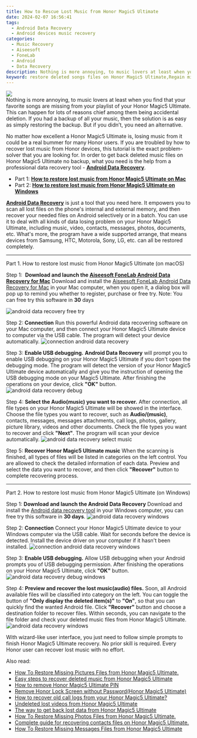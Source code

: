 ```yaml
---
title: How to Rescue Lost Music from Honor Magic5 Ultimate
date: 2024-02-07 16:56:41
tags: 
  - Android Data Recovery
  - Android devices music recovery
categories: 
  - Music Recovery
  - Aiseesoft
  - FoneLab
  - Android
  - Data Recovery
description: Nothing is more annoying, to music lovers at least when you find that your favorite songs are missing from your playlist of your Honor Magic5 Ultimate. This can happen for lots of reasons chief among them being accidental deletion. If you had a backup of all your music, then the solution is as easy as simply restoring the backup. But if you didn’t, you need an alternative.
keyword: restore deleted songs files on Honor Magic5 Ultimate,Regain missing songs on Honor Magic5 Ultimate,save lost music on Honor Magic5 Ultimate,recover lost music from Honor Magic5 Ultimate,broken Honor Magic5 Ultimate songs recovery solution,Honor Magic5 Ultimate music recovery,deletes music of Honor Magic5 Ultimate,Honor Magic5 Ultimate music recovery software,how to refind deleted music from Honor Magic5 Ultimate,how to recover music in Honor Magic5 Ultimate,lost all music in Honor Magic5 Ultimate again,recover music from Honor Magic5 Ultimate
---
```


<img src="https://img0mobiles.techidaily.com/images/best-assets/devices/honor/honor-magic5-ultimate/3.jpg" class="atpl-imgstyle"  />

<div class="atpl-content atpl-for-fonelab-android recover-music">

<div class="atpl-post-description-part-1">
Nothing is more annoying, to music lovers at least when you find that your favorite songs are missing from your playlist of your Honor Magic5 Ultimate. This can happen for lots of reasons chief among them being accidental deletion. If you had a backup of all your music, then the solution is as easy as simply restoring the backup. But if you didn’t, you need an alternative.
</div>



<div class="atpl-post-description-part-2">
<div class="tpl-content-sub-paragraph-normal">
  <p>
      No matter how excellent a Honor Magic5 Ultimate is, losing music from it could be a real bummer for many Honor users. If you are troubled by how to recover lost music from Honor  devices, this tutorial is the exact problem-solver that you are looking for. In order to get back deleted music files on Honor Magic5 Ultimate no backup, what you need is the help from a professional data recovery tool - <a href="https://tools.techidaily.com/aiseesoft-android-data-recovery/" target="_blank" rel="noopener"><strong>Android Data Recovery</strong></a>.
  </p>
</div>
</div>

<ul>
  <li>Part 1: <strong><a href="#p1">How to restore lost music from Honor Magic5 Ultimate on Mac</a></strong></li>
  <li>Part 2: <strong><a href="#p2">How to restore lost music from Honor Magic5 Ultimate on Windows</a></strong></li>
</ul>


<div class="atpl-post-description-part-3">
<div class="tpl-content-sub-paragraph-normal">
  <p>
    <a href="https://tools.techidaily.com/aiseesoft-android-data-recovery/" target="_blank" rel="noopener"><strong>Android Data Recovery</strong></a> is just a tool that you need here. It empowers you to scan all lost files on the phone's internal and external memory, and then recover your needed files on Android selectively or in a batch. You can use it to deal with all kinds of data losing problem on your Honor Magic5 Ultimate, including music, video, contacts, messages, photos, documents, etc. What's more, the program have a wide supported arrange, that means devices from Samsung, HTC, Motorola, Sony, LG, etc. can all be restored completely.
  </p>
</div>
</div>



<!-- Part 1 -->
<a id="p1" name="p1" ></a><hr>

<div>
  <span class="atpl-step-part-style">Part 1. How to restore lost music from Honor Magic5 Ultimate (on macOS)</span>
</div>

<span class="atpl-stepstyle-a"><span>Step 1: </span></span> <strong>Download and launch the <a href="https://tools.techidaily.com/aiseesoft-android-data-recovery-for-mac/" target="_blank" rel="noopener">Aiseesoft FoneLab Android Data Recovery for Mac</a></strong>
Download and install the <a href="https://tools.techidaily.com/aiseesoft-android-data-recovery-for-mac/" target="_blank" rel="noopener">Aiseesoft FoneLab Android Data Recovery for Mac</a> in your Mac computer, when you open it, a dialog box will pop up to remind you whether to register, purchase or free try.
Note: You can free try this software in <strong>30</strong> days

<img src="https://tools.techidaily.com/images/apps/aiseesoft/android-data-recovery/mac-free-try.png" class="atpl-imgstyle" alt="android data recovery free try" />

<span class="atpl-stepstyle-a"><span>Step 2: </span></span> <strong>Connection</strong>
Run this powerful Android data recovering software on your Mac computer, and then connect your Honor Magic5 Ultimate device to computer via the USB cable. The program will detect your device automatically.
<img src="https://tools.techidaily.com/images/apps/aiseesoft/android-data-recovery/mac-connection-interface.jpg" class="atpl-imgstyle" alt="connection android data recovery" />

<span class="atpl-stepstyle-a"><span>Step 3: </span></span> <strong>Enable USB debugging.</strong>
<strong>Android Data Recovery</strong> will prompt you to enable USB debugging on your Honor Magic5 Ultimate if you don't open the debugging mode. The program will detect the version of your Honor Magic5 Ultimate device automatically and give you the instruction of opening the USB debugging mode on your Magic5 Ultimate. After finishing the operations on your device, click <strong>"OK"</strong> button.
<img src="https://tools.techidaily.com/images/apps/aiseesoft/android-data-recovery/mac-android-usb-debug.jpg"  class="atpl-imgstyle" alt="android data recovery debug" />

<span class="atpl-stepstyle-a"><span>Step 4: </span></span> <strong>Select the Audio(music) you want to recover.</strong>
After connection, all file types on your Honor Magic5 Ultimate will be showed in the interface. Choose the file types you want to recover, such as <strong>Audio/(music)</strong>, contacts, messages, messages attachments, call logs, photos, gallery, picture library, videos and other documents. Check the file types you want to recover and click <b>"Next"</b>. The program will scan your device automatically.
<img src="https://tools.techidaily.com/images/apps/aiseesoft/android-data-recovery/mac-choose-type-music.jpg" class="atpl-imgstyle" alt="android data recovery select music" />

<span class="atpl-stepstyle-a"><span>Step 5: </span></span> <strong>Recover Honor Magic5 Ultimate music</strong>
When the scanning is finished, all types of files will be listed in categories on the left control. You are allowed to check the detailed information of each data. Preview and select the data you want to recover, and then click <b>"Recover"</b> button to complete recovering process.


<a id="p2" name="p2"></a><hr>

<!-- Part 2 -->
<div>
  <span class="atpl-step-part-style">Part 2. How to restore lost music from Honor Magic5 Ultimate (on Windows)</span>
</div>

<span class="atpl-stepstyle-a"><span>Step 1: </span></span> <strong>Download and launch the Android Data Recovery</strong>
Download and install the <a href="https://tools.techidaily.com/aiseesoft-android-data-recovery-for-win/" target="_blank" rel="noopener">Android data recovery tool</a> in your Windows computer, you can free try this software in <b>30 days</b>.
<img src="https://tools.techidaily.com/images/apps/aiseesoft/android-data-recovery/win-start-interface.png"  class="atpl-imgstyle" alt="android data recovery windows" />

<span class="atpl-stepstyle-a"><span>Step 2: </span></span> <strong>Connection</strong>
Connect your Honor Magic5 Ultimate device to your Windows computer via the USB cable. Wait for seconds before the device is detected. Install the device driver on your computer if it hasn't been installed.
<img src="https://tools.techidaily.com/images/apps/aiseesoft/android-data-recovery/win-connection-interface.png" class="atpl-imgstyle" alt="connection android data recovery windows" />

<span class="atpl-stepstyle-a"><span>Step 3: </span></span> <strong>Enable USB debugging.</strong>
Allow USB debugging when your Android prompts you of USB debugging permission. After finishing the operations on your Honor Magic5 Ultimate, click <b>"OK"</b> button.
<img src="https://tools.techidaily.com/images/apps/aiseesoft/android-data-recovery/win-android-usb-debug.png" class="atpl-imgstyle" alt="android data recovery debug windows" />

<span class="atpl-stepstyle-a"><span>Step 4: </span></span> <strong>Preview and recover the lost music(audio) files.</strong>
Soon, all Android available files will be classified into category on the left. You can toggle the button of <b>"Only display the deleted item(s)"</b> to <b>"On"</b>, so that you can quickly find the wanted Android file. Click <b>"Recover"</b> button and choose a destination folder to recover files. Within seconds, you can navigate to the file folder and check your deleted music files from Honor Magic5 Ultimate.
<img src="https://tools.techidaily.com/images/apps/aiseesoft/android-data-recovery/win-recover-music.jpg" class="atpl-imgstyle" alt="android data recovery windows" />

<div class="atpl-post-description-part-4">
<div class="tpl-content-sub-paragraph-normal">
  <p>
    With wizard-like user interface, you just need to follow simple prompts to finish Honor Magic5 Ultimate recovery. No prior skill is required. Every Honor user can recover lost music with no effort.
  </p>
</div>
</div>


<ins class="adsbygoogle"
     style="display:block"
     data-ad-client="ca-pub-7571918770474297"
     data-ad-slot="8358498916"
     data-ad-format="auto"
     data-full-width-responsive="true"></ins>

<span class="atpl-alsoreadstyle">Also read:</span>
<div><ul>
<li><a href="/how-to-restore-missing-pictures-files-from-honor-magic5-ultimate-by-fonelab-android-recover-pictures/" target="_blank" rel="noopener"><u>How To  Restore Missing Pictures Files from Honor Magic5 Ultimate.</u></a></li>
<li><a href="/easy-steps-to-recover-deleted-music-from-honor-magic5-ultimate-by-fonelab-android-recover-music/" target="_blank" rel="noopener"><u>Easy steps to recover deleted music from Honor Magic5 Ultimate</u></a></li>
<li><a href="/how-to-remove-honor-magic5-ultimate-pin-by-drfone-android-unlock-android-unlock/" target="_blank" rel="noopener"><u>How to remove Honor Magic5 Ultimate PIN</u></a></li>
<li><a href="/remove-honor-lock-screen-without-password-honor-magic5-ultimate-by-drfone-android-unlock-android-unlock/" target="_blank" rel="noopener"><u>Remove Honor Lock Screen without Password(Honor Magic5 Ultimate)</u></a></li>
<li><a href="/how-to-recover-old-call-logs-from-your-honor-magic5-ultimate-by-fonelab-android-recover-call-logs/" target="_blank" rel="noopener"><u>How to recover old call logs from your Honor Magic5 Ultimate?</u></a></li>
<li><a href="/undeleted-lost-videos-from-honor-magic5-ultimate-by-fonelab-android-recover-video/" target="_blank" rel="noopener"><u>Undeleted lost videos from Honor Magic5 Ultimate</u></a></li>
<li><a href="/the-way-to-get-back-lost-data-from-honor-magic5-ultimate-by-fonelab-android-recover-data/" target="_blank" rel="noopener"><u>The way to get back lost data from Honor Magic5 Ultimate</u></a></li>
<li><a href="/how-to-restore-missing-photos-files-from-honor-magic5-ultimate-by-fonelab-android-recover-photos/" target="_blank" rel="noopener"><u>How To  Restore Missing Photos Files from Honor Magic5 Ultimate.</u></a></li>
<li><a href="/complete-guide-for-recovering-contacts-files-on-honor-magic5-ultimate-by-fonelab-android-recover-contacts/" target="_blank" rel="noopener"><u>Complete guide for recovering contacts files on Honor Magic5 Ultimate.</u></a></li>
<li><a href="/how-to-restore-missing-messages-files-from-honor-magic5-ultimate-by-fonelab-android-recover-messages/" target="_blank" rel="noopener"><u>How To  Restore Missing Messages Files from Honor Magic5 Ultimate</u></a></li>
</ul></div>

</div>